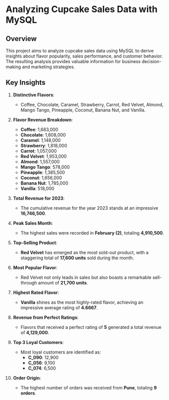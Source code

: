 # Analyzing Cupcake Sales Data with MySQL

## Overview
This project aims to analyze cupcake sales data using MySQL to derive insights about flavor popularity, sales performance, and customer behavior. The resulting analysis provides valuable information for business decision-making and marketing strategies.

## Key Insights

1. **Distinctive Flavors**: 
   - Coffee, Chocolate, Caramel, Strawberry, Carrot, Red Velvet, Almond, Mango Tango, Pineapple, Coconut, Banana Nut, and Vanilla.

2. **Flavor Revenue Breakdown**:
   - **Coffee**: 1,683,000
   - **Chocolate**: 1,608,000
   - **Caramel**: 1,148,000
   - **Strawberry**: 1,818,000
   - **Carrot**: 1,057,000
   - **Red Velvet**: 1,953,000
   - **Almond**: 1,557,000
   - **Mango Tango**: 578,000
   - **Pineapple**: 1,385,500
   - **Coconut**: 1,656,000
   - **Banana Nut**: 1,785,000
   - **Vanilla**: 518,000

3. **Total Revenue for 2023**: 
   - The cumulative revenue for the year 2023 stands at an impressive **16,746,500**.

4. **Peak Sales Month**: 
   - The highest sales were recorded in **February (2)**, totaling **4,910,500**.

5. **Top-Selling Product**: 
   - **Red Velvet** has emerged as the most sold-out product, with a staggering total of **17,600 units** sold during the month.

6. **Most Popular Flavor**: 
   - Red Velvet not only leads in sales but also boasts a remarkable sell-through amount of **21,700 units**.

7. **Highest Rated Flavor**: 
   - **Vanilla** shines as the most highly-rated flavor, achieving an impressive average rating of **4.6667**.

8. **Revenue from Perfect Ratings**: 
   - Flavors that received a perfect rating of **5** generated a total revenue of **4,129,000**.

9. **Top 3 Loyal Customers**: 
   - Most loyal customers are identified as:
     - **C_090**: 12,900
     - **C_056**: 9,100
     - **C_074**: 6,500

10. **Order Origin**: 
    - The highest number of orders was received from **Pune**, totaling **9 orders**.

